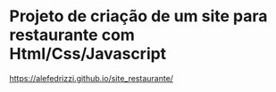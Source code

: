 # Projeto de criação de um site para restaurante com Html/Css/Javascript
https://alefedrizzi.github.io/site_restaurante/
